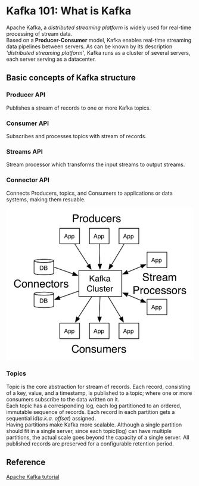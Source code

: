 # Kafka 101: What is Kafka
Apache Kafka, a *distributed streaming platform* is widely used for real-time processing of stream data.  
Based on a **Producer-Consumer** model, Kafka enables real-time streaming data pipelines between servers. As can be known by its description *'distributed streaming platform'*, Kafka runs as a cluster of several servers, each server serving as a datacenter.  
  
## Basic concepts of Kafka structure
### Producer API
Publishes a stream of records to one or more Kafka topics.  
  
### Consumer API
Subscribes and processes topics with stream of records.   

### Streams API
Stream processor which transforms the input streams to output streams.

### Connector API
Connects Producers, topics, and Consumers to applications or data systems, making them resuable. 

![structure](kafka_structure.png)  
  
### Topics
Topic is the core abstraction for stream of records. Each record, consisting of a key, value, and a timestamp, is published to a topic; where one or more consumers subscribe to the data written on it.  
Each topic has a corresponding log, each log partitioned to an ordered, immutable sequence of records. Each record in each partition gets a sequential id(*a.k.a. offset*) assigned.  
Having partitions make Kafka more scalable. Although a single partition should fit in a single server, since each topic(log) can have multiple partitions, the actual scale goes beyond the capacity of a single server. 
All published records are preserved for a configurable retention period.     
## Reference
[Apache Kafka tutorial](https://kafka.apache.org/intro)
